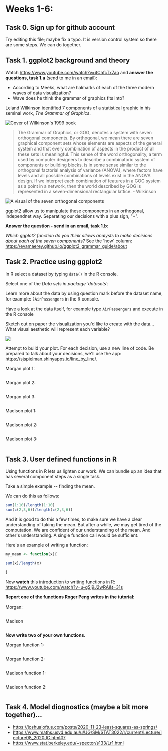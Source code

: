 



# Weeks 1-6:

## Task 0. Sign up for github account

Try editing this file; maybe fix a typo.  It is version control system so there are some steps. We can do together.  

## Task 1. ggplot2 background and theory

Watch https://www.youtube.com/watch?v=itChfcTx7ao and **answer the questions, task 1.a** (send to me in an email):

- According to Meeks, what are halmarks of each of the three modern waves of data visualization?
- Wave does he think the grammar of graphics fits into?

Leland Wilkinson identified 7 components of a statistical graphic in his seminal work, *The Grammar of Graphics*.

![Cover of Wilkinson's 1999 book](https://encrypted-tbn0.gstatic.com/images?q=tbn:ANd9GcQ4P5ANBcXvQ61yA7ElksWqodnd77ZMPsBN7KJ0ALyHq0XYNAqqNVYR4SgmAvJ9PkIfUbg&usqp=CAU)

> The Grammar of Graphics, or GOG, denotes a system with seven orthogonal components. By orthogonal, we mean there are seven graphical component sets whose elements are aspects of the general system and that every combination of aspects in the product of all these sets is meaningful. This sense of the word orthogonality, a term used by computer designers to describe a combinatoric system of components or building blocks, is in some sense similar to the orthogonal factorial analysis of variance (ANOVA), where factors have levels and all possible combinations of levels exist in the ANOVA design. If we interpret each combination of features in a GOG system as a point in a network, then the world described by GOG is represented in a seven-dimensional rectangular lattice. - Wilkinson

![A visual of the seven orthogonal components](https://miro.medium.com/max/1838/1*MMZuYgeC_YjXNC1r4D4sog.png)

ggplot2 allow us to manipulate these components in an orthogonal, independnet way.  Separating our decisions with a plus sign, "+".  

**Answer the question - send in an email, task 1.b**: 

*Which ggplot2 function do you think allows analysts to make decisions about each of the seven components?*  See the 'how' column: 	https://evamaerey.github.io/ggplot2_grammar_guide/about

## Task 2. Practice using ggplot2

In R select a dataset by typing `data()` in the R console.  

Select one of the *Data sets in package ‘datasets’:*

Learn more about the data by using question mark before the dataset name, for example: `?AirPassengers` in the R console.

Have a look at the data itself, for example type `AirPassengers` and execute in the R console

Sketch out on paper the visualization you'd like to create with the data... What visual aesthetic will represent each variable?

![](https://clauswilke.com/dataviz/aesthetic_mapping_files/figure-html/common-aesthetics-1.png)

Attempt to build your plot.  For each decision, use a new line of code.  Be prepared to talk about your decisions, we'll use the app:  https://sjspielman.shinyapps.io/line_by_line/.

Morgan plot 1:

``` r

```

Morgan plot 2:

``` r

```

Morgan plot 3:

``` r

```


Madison plot 1:

``` r

```

Madison plot 2:

``` r

```

Madison plot 3:

``` r

```

## Task 3. User defined functions in R

Using functions in R lets us lighten our work.  We can bundle up an idea that has several component steps as a single task. 

Take a simple example -- finding the mean.  

We can do this as follows:

``` r
sum(1:10)/length(1:10)
sum(c(2,3,6))/length(c(2,3,6))
```

And it is good to do this a few times, to make sure we have a clear understanding of taking the mean.  But after a while, we may get tired of the computation.  We are confident of our understanding of the mean.  And other's understanding.  A single function call would be sufficient.  

Here's an example of writing a function:

``` r
my_mean <- function(x){

sum(x)/length(x)

}
```

Now **watch** this introduction to writing functions in R:  https://www.youtube.com/watch?v=u-gSj9J2wRA&t=31s

**Report one of the functions Roger Peng writes in the tutorial:**

Morgan:

``` r


```

Madison 

``` r


```


**Now write two of your own functions.**

Morgan function 1:

``` r


```

Morgan function 2:

``` r


```

Madison function 1:

``` r


```

Madison function 2:

``` r


```

## Task 4. Model diognostics (maybe a bit more together)...

- https://joshualoftus.com/posts/2020-11-23-least-squares-as-springs/
- https://www.maths.usyd.edu.au/u/UG/SM/STAT3022/r/current/Lecture/lecture08_2020JC.html#7
- https://www.stat.berkeley.edu/~spector/s133/Lr1.html
